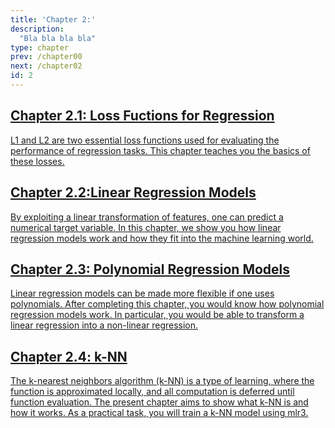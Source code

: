 ```yaml
---
title: 'Chapter 2:'
description:
  "Bla bla bla bla"
type: chapter
prev: /chapter00
next: /chapter02
id: 2
---
```



<section class="index-module-chapter-c72e2d57">
  <h2 class="index-module-chapter-title-5e0ebe7a">
  <a class="link-module-root-46224d00 link-module-hidden-7e2d93b5" href="/chapter02-01-regression-lossfunctions">Chapter 2.1: Loss Fuctions for Regression</a>

  </h2>
  <p class="index-module-chapter-desc-de526628">
  <a class="link-module-root-46224d00 link-module-hidden-7e2d93b5" href="/chapter02-01-regression-lossfunctions"> L1 and L2 are two essential loss functions used for evaluating the performance of regression tasks. This chapter teaches you the basics of these losses.</a>
  </p>
</section>





<section class="index-module-chapter-c72e2d57">
  <h2 class="index-module-chapter-title-5e0ebe7a">
  <a class="link-module-root-46224d00 link-module-hidden-7e2d93b5" href="/chapter02-02-regression-linearregmodels">Chapter 2.2:Linear Regression Models</a>

  </h2>
  <p class="index-module-chapter-desc-de526628">
  <a class="link-module-root-46224d00 link-module-hidden-7e2d93b5" href="/chapter02-02-regression-linearregmodels"> By exploiting a linear transformation of features, one can predict a numerical target variable. In this chapter, we show you how linear regression models work and how they fit into the machine learning world.</a>
  </p>
</section>





<section class="index-module-chapter-c72e2d57">
  <h2 class="index-module-chapter-title-5e0ebe7a">
  <a class="link-module-root-46224d00 link-module-hidden-7e2d93b5" href="/chapter02-03-regression-polynomialregmodels">Chapter 2.3: Polynomial Regression Models</a>

  </h2>
  <p class="index-module-chapter-desc-de526628">
  <a class="link-module-root-46224d00 link-module-hidden-7e2d93b5" href="/chapter02-03-regression-polynomialregmodels"> Linear regression models can be made more flexible if one uses polynomials. After completing this chapter, you would know how polynomial regression models work. In particular, you would be able to transform a linear regression into a non-linear regression.</a>
  </p>
</section>





<section class="index-module-chapter-c72e2d57">
  <h2 class="index-module-chapter-title-5e0ebe7a">
  <a class="link-module-root-46224d00 link-module-hidden-7e2d93b5" href="/chapter02-04-regression-knn">Chapter 2.4: k-NN</a>

  </h2>
  <p class="index-module-chapter-desc-de526628">
  <a class="link-module-root-46224d00 link-module-hidden-7e2d93b5" href="/chapter02-04-regression-knn"> The k-nearest neighbors algorithm (k-NN) is a type of learning, where the function is approximated locally, and all computation is deferred until function evaluation. The present chapter aims to show what k-NN is and how it works. As a practical task, you will train a k-NN model using mlr3.</a>
  </p>
</section>




